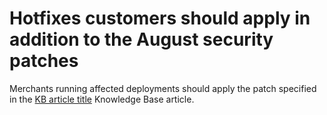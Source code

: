 # Hotfixes customers should apply in addition to the August security patches

Merchants running affected deployments should apply the patch specified in the [KB article title](link) Knowledge Base article.

<!--
AC-12486
AC-12487
AC-12488
AC-12489
--->
